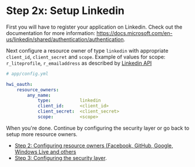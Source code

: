 Step 2x: Setup Linkedin
=======================
First you will have to register your application on Linkedin. Check out the
documentation for more information: https://docs.microsoft.com/en-us/linkedin/shared/authentication/authentication.

Next configure a resource owner of type `linkedin` with appropriate `client_id`,
`client_secret` and `scope`.
Example of values for scope: `r_liteprofile`, `r_emailaddress`
as described by [Linkedin API](https://docs.microsoft.com/en-us/linkedin/shared/authentication/authorization-code-flow?context=linkedin/context#step-2-request-an-authorization-code)

```yaml
# app/config.yml

hwi_oauth:
    resource_owners:
        any_name:
            type:           linkedin
            client_id:      <client_id>
            client_secret:  <client_secret>
            scope:          <scope>
```

When you're done. Continue by configuring the security layer or go back to
setup more resource owners.

- [Step 2: Configuring resource owners (Facebook, GitHub, Google, Windows Live and others](../2-configuring_resource_owners.md)
- [Step 3: Configuring the security layer](../3-configuring_the_security_layer.md).

